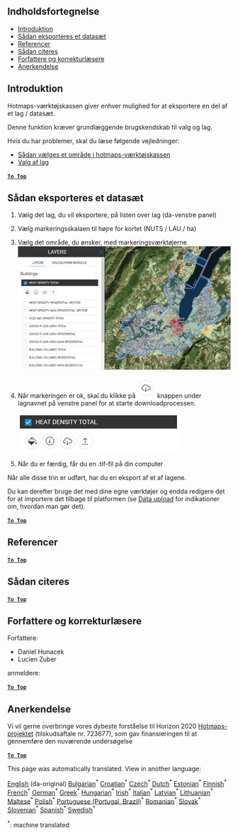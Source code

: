 <h2> Indholdsfortegnelse </h2><ul><li> <a href="#Introduction">Introduktion</a> </li><li> <a href="#How-to-export-a-dataset">Sådan eksporteres et datasæt</a> </li><li> <a href="#References">Referencer</a> </li><li> <a href="#How-to-cite">Sådan citeres</a> </li><li> <a href="#Authors-and-reviewers">Forfattere og korrekturlæsere</a> </li><li> <a href="#Acknowledgement">Anerkendelse</a> </li></ul><h2> Introduktion </h2><p> Hotmaps-værktøjskassen giver enhver mulighed for at eksportere en del af et lag / datasæt. </p><p> Denne funktion kræver grundlæggende brugskendskab til valg og lag. </p><p> Hvis du har problemer, skal du læse følgende vejledninger: </p><ul><li> <a href="How-to-select-a-region-in-the-Hotmaps-toolbox">Sådan vælges et område i hotmaps-værktøjskassen</a> </li><li> <a href="Layer-section">Valg af lag</a> </li></ul><p><ins> <code><strong><a href="#table-of-contents">To Top</a></strong></code> </ins> </p><h2> Sådan eksporteres et datasæt </h2><ol><li><p> Vælg det lag, du vil eksportere, på listen over lag (da-venstre panel) </p></li><li><p> Vælg markeringsskalaen til højre for kortet (NUTS / LAU / ha) </p></li><li><p> Vælg det område, du ønsker, med markeringsværktøjerne <img alt="export_selection" src="images/export_selection.png"/></p></li><li><p> Når markeringen er ok, skal du klikke på <img alt="eksportknap" src="images/layer-export-btn.png"/> knappen under lagnavnet på venstre panel for at starte downloadprocessen. </p><p><img alt="lagindstillinger" src="images/layer-options.png"/></p></li><li><p> Når du er færdig, får du en .tif-fil på din computer </p></li></ol><p> Når alle disse trin er udført, har du en eksport af et af lagene. </p><p> Du kan derefter bruge det med dine egne værktøjer og endda redigere det for at importere det tilbage til platformen (se <a href="Data_upload">Data upload</a> for indikationer om, hvordan man gør det). </p><p><ins> <code><strong><a href="#table-of-contents">To Top</a></strong></code> </ins> </p><h2> Referencer </h2><p><ins> <code><strong><a href="#table-of-contents">To Top</a></strong></code> </ins> </p><h2> Sådan citeres </h2><p><ins> <code><strong><a href="#table-of-contents">To Top</a></strong></code> </ins> </p><h2> Forfattere og korrekturlæsere </h2><p> Forfattere: </p><ul><li> Daniel Hunacek </li><li> Lucien Zuber </li></ul><p> anmeldere: </p><p><ins> <code><strong><a href="#table-of-contents">To Top</a></strong></code> </ins> </p><h2> Anerkendelse </h2><p> Vi vil gerne overbringe vores dybeste forståelse til Horizon 2020 <a href="https://www.hotmaps-project.eu">Hotmaps-projektet</a> (tilskudsaftale nr. 723677), som gav finansieringen til at gennemføre den nuværende undersøgelse </p><p><ins> <code><strong><a href="#table-of-contents">To Top</a></strong></code> </ins> </p>

This page was automatically translated. View in another language:

[English](en-Data-export-functionalities) (da-original) [Bulgarian](bg-Data-export-functionalities)<sup>\*</sup> [Croatian](hr-Data-export-functionalities)<sup>\*</sup> [Czech](cs-Data-export-functionalities)<sup>\*</sup>  [Dutch](nl-Data-export-functionalities)<sup>\*</sup> [Estonian](et-Data-export-functionalities)<sup>\*</sup> [Finnish](fi-Data-export-functionalities)<sup>\*</sup> [French](fr-Data-export-functionalities)<sup>\*</sup> [German](de-Data-export-functionalities)<sup>\*</sup> [Greek](el-Data-export-functionalities)<sup>\*</sup> [Hungarian](hu-Data-export-functionalities)<sup>\*</sup> [Irish](ga-Data-export-functionalities)<sup>\*</sup> [Italian](it-Data-export-functionalities)<sup>\*</sup> [Latvian](lv-Data-export-functionalities)<sup>\*</sup> [Lithuanian](lt-Data-export-functionalities)<sup>\*</sup> [Maltese](mt-Data-export-functionalities)<sup>\*</sup> [Polish](pl-Data-export-functionalities)<sup>\*</sup> [Portuguese (Portugal, Brazil)](pt-Data-export-functionalities)<sup>\*</sup> [Romanian](ro-Data-export-functionalities)<sup>\*</sup> [Slovak](sk-Data-export-functionalities)<sup>\*</sup> [Slovenian](sl-Data-export-functionalities)<sup>\*</sup> [Spanish](es-Data-export-functionalities)<sup>\*</sup> [Swedish](sv-Data-export-functionalities)<sup>\*</sup> 

<sup>\*</sup>: machine translated
